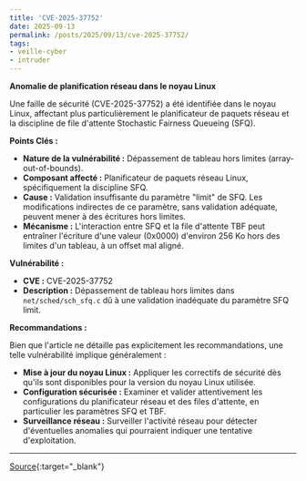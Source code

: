 ```yaml
---
title: 'CVE-2025-37752'
date: 2025-09-13
permalink: /posts/2025/09/13/cve-2025-37752/
tags:
- veille-cyber
- intruder
---
```

**Anomalie de planification réseau dans le noyau Linux**

Une faille de sécurité (CVE-2025-37752) a été identifiée dans le noyau Linux, affectant plus particulièrement le planificateur de paquets réseau et la discipline de file d'attente Stochastic Fairness Queueing (SFQ).

**Points Clés :**

*   **Nature de la vulnérabilité :** Dépassement de tableau hors limites (array-out-of-bounds).
*   **Composant affecté :** Planificateur de paquets réseau Linux, spécifiquement la discipline SFQ.
*   **Cause :** Validation insuffisante du paramètre "limit" de SFQ. Les modifications indirectes de ce paramètre, sans validation adéquate, peuvent mener à des écritures hors limites.
*   **Mécanisme :** L'interaction entre SFQ et la file d'attente TBF peut entraîner l'écriture d'une valeur (0x0000) d'environ 256 Ko hors des limites d'un tableau, à un offset mal aligné.

**Vulnérabilité :**

*   **CVE :** CVE-2025-37752
*   **Description :** Dépassement de tableau hors limites dans `net/sched/sch_sfq.c` dû à une validation inadéquate du paramètre SFQ limit.

**Recommandations :**

Bien que l'article ne détaille pas explicitement les recommandations, une telle vulnérabilité implique généralement :

*   **Mise à jour du noyau Linux :** Appliquer les correctifs de sécurité dès qu'ils sont disponibles pour la version du noyau Linux utilisée.
*   **Configuration sécurisée :** Examiner et valider attentivement les configurations du planificateur réseau et des files d'attente, en particulier les paramètres SFQ et TBF.
*   **Surveillance réseau :** Surveiller l'activité réseau pour détecter d'éventuelles anomalies qui pourraient indiquer une tentative d'exploitation.

---
[Source](https://cvemon.intruder.io/cves/CVE-2025-37752){:target="_blank"}
